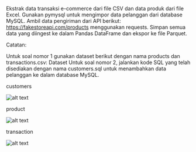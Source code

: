Ekstrak data transaksi e-commerce dari file CSV dan data produk dari file Excel.
Gunakan pymysql untuk mengimpor data pelanggan dari database MySQL.
Ambil data pengiriman dari API berikut: https://fakestoreapi.com/products menggunakan requests.
Simpan semua data yang diingest ke dalam Pandas DataFrame dan ekspor ke file Parquet.

Catatan:

Untuk soal nomor 1 gunakan dataset berikut dengan nama products dan transactions.csv: Dataset 
Untuk soal nomor 2, jalankan kode SQL yang telah disediakan dengan nama customers.sql untuk menambahkan data pelanggan ke dalam database MySQL.

customers

![alt text](https://github.com/abdansyakur14002/DE_Abdan-Syakur/blob/main/14.Data%20Ingestion/screenshot/prioritas1_customers.jpg)

product

![alt text](https://github.com/abdansyakur14002/DE_Abdan-Syakur/blob/main/14.Data%20Ingestion/screenshot/prioritas1_product.jpg)

transaction

![alt text](https://github.com/abdansyakur14002/DE_Abdan-Syakur/blob/main/14.Data%20Ingestion/screenshot/prioritas1_transaction.jpg)